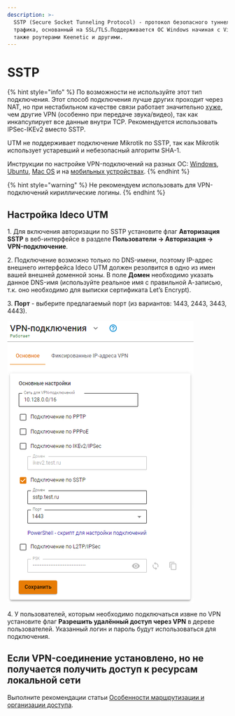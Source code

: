 ```yaml
---
description: >-
  SSTP (Secure Socket Tunneling Protocol) - протокол безопасного туннелирования
  трафика, основанный на SSL/TLS.Поддерживается ОС Windows начиная с Vista, а
  также роутерами Keenetic и другими.
---
```


# SSTP

{% hint style="info" %}
По возможности не используйте этот тип подключения. Этот способ подключения лучше других проходит через NAT, но при нестабильном качестве связи работает значительно [хуже](https://en.wikipedia.org/wiki/Secure_Socket_Tunneling_Protocol), чем другие VPN (особенно при передаче звука/видео), так как инкапсулирует все данные внутри TCP. Рекомендуется использовать IPSec-IKEv2 вместо SSTP.

UTM не поддерживает подключение Mikrotik по SSTP, так как Mikrotik использует устаревший и небезопасный алгоритм SHA-1.

Инструкции по настройке VPN-подключений на разных ОС: [Windows](/recipes/popular-recipes/vpn/connection-for-windows10.md), [Ubuntu](/recipes/popular-recipes/vpn/connection-for-ubuntu.md), [Mac OS](/recipes/popular-recipes/vpn/connection-for-high-sierra-macos.md) и на [мобильных устройствах](/recipes/popular-recipes/vpn/connection-for-mobile-devices.md).
{% endhint %}

{% hint style="warning" %}
Не рекомендуем использовать для VPN-подключений кириллические логины.
{% endhint %}

## Настройка Ideco UTM

1\. Для включения авторизации по SSTP установите флаг **Авторизация SSTP** в веб-интерфейсе в разделе **Пользователи -> Авторизация -> VPN-подключение**.

2\. Подключение возможно только по DNS-имени, поэтому IP-адрес внешнего интерфейса Ideco UTM должен резолвится в одно из имен вашей внешней доменной зоны. В поле **Домен** необходимо указать данное DNS-имя (используйте реальное имя с правильной А-записью, т.к. оно необходимо для выписки сертификата Let’s Encrypt).

3\. **Порт** - выберите предлагаемый порт (из вариантов: 1443, 2443, 3443, 4443).

![](/.gitbook/assets/sstp-on.png)

4\. У пользователей, которым необходимо подключаться извне по VPN установите флаг **Разрешить удалённый доступ через VPN** в дереве пользователей. Указанный логин и пароль будут использоваться для подключения.

## Если VPN-соединение установлено, но не получается получить доступ к ресурсам локальной сети

Выполните рекомендации статьи [Особенности маршрутизации и организации доступа](features.md).
